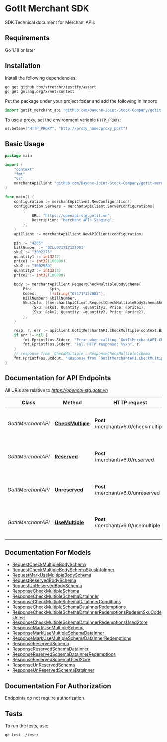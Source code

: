 # GotIt Merchant SDK

SDK Technical document for Merchant APIs

## Requirements
Go 1.18 or later

## Installation

Install the following dependencies:

```sh
go get github.com/stretchr/testify/assert
go get golang.org/x/net/context
```

Put the package under your project folder and add the following in import:

```go
import gotit_merchant_api "github.com/Dayone-Joint-Stock-Company/gotit-merchant-go-sdk/v1.0.0"
```

To use a proxy, set the environment variable `HTTP_PROXY`:

```go
os.Setenv("HTTP_PROXY", "http://proxy_name:proxy_port")
```

## Basic Usage

```go
package main

import (
	"context"
	"fmt"
	"os"
	merchantApiClient "github.com/Dayone-Joint-Stock-Company/gotit-merchant-go-sdk"
)

func main() {
    configuration := merchantApiClient.NewConfiguration()
    configuration.Servers = merchantApiClient.ServerConfigurations{
        {
            URL: "https://openapi-stg.gotit.vn",
            Description: "Merchant APIs Staging",
        },
    }
    apiClient := merchantApiClient.NewAPIClient(configuration)

    pin := "4205"
    billNumber := "BILL071717127083"
    sku1 := "3002275"
    quantity1 := int32(2)
    price1 := int32(100000)
    sku2 := "3002980"
    quantity2 := int32(3)
    price2 := int32(100000)

    body := merchantApiClient.RequestCheckMultipleBodySchema{
        Pin:        &pin,
        Codes:      []string{"071717127083"},
        BillNumber: &billNumber,
        SkusInfo: []merchantApiClient.RequestCheckMultipleBodySchemaSkusInfoInner{
            {Sku: &sku1, Quantity: &quantity1, Price: &price1},
            {Sku: &sku2, Quantity: &quantity2, Price: &price2},
        },
    }

    resp, r, err := apiClient.GotItMerchantAPI.CheckMultiple(context.Background()).RequestCheckMultipleBodySchema(body).Execute()
    if err != nil {
        fmt.Fprintf(os.Stderr, "Error when calling `GotItMerchantAPI.CheckMultiple``: %v\n", err)
        fmt.Fprintf(os.Stderr, "Full HTTP response: %v\n", r)
    }
    // response from `CheckMultiple`: ResponseCheckMultipleSchema
    fmt.Fprintf(os.Stdout, "Response from `GotItMerchantAPI.CheckMultiple`: %v\n", resp)
}
```

## Documentation for API Endpoints

All URIs are relative to *https://openapi-stg.gotit.vn*

Class | Method | HTTP request | Description
------------ | ------------- | ------------- | -------------
*GotItMerchantAPI* | [**CheckMultiple**](docs/GotItMerchantAPI.md#checkmultiple) | **Post** /merchant/v6.0/checkmultiple | Check multiple vouchers are valid or not
*GotItMerchantAPI* | [**Reserved**](docs/GotItMerchantAPI.md#reserved) | **Post** /merchant/v6.0/reserved | Reserved multiple vouchers for a fixed bill number.
*GotItMerchantAPI* | [**Unreserved**](docs/GotItMerchantAPI.md#unreserved) | **Post** /merchant/v6.0/unreserved | Reserved multiple vouchers for a fixed bill number.
*GotItMerchantAPI* | [**UseMultiple**](docs/GotItMerchantAPI.md#usemultiple) | **Post** /merchant/v6.0/usemultiple | Reserved multiple vouchers for a fixed bill number.


## Documentation For Models

 - [RequestCheckMultipleBodySchema](docs/RequestCheckMultipleBodySchema.md)
 - [RequestCheckMultipleBodySchemaSkusInfoInner](docs/RequestCheckMultipleBodySchemaSkusInfoInner.md)
 - [RequestMarkUseMultipleBodySchema](docs/RequestMarkUseMultipleBodySchema.md)
 - [RequestReservedBodySchema](docs/RequestReservedBodySchema.md)
 - [RequestUnReservedBodySchema](docs/RequestUnReservedBodySchema.md)
 - [ResponseCheckMultipleSchema](docs/ResponseCheckMultipleSchema.md)
 - [ResponseCheckMultipleSchemaDataInner](docs/ResponseCheckMultipleSchemaDataInner.md)
 - [ResponseCheckMultipleSchemaDataInnerConditions](docs/ResponseCheckMultipleSchemaDataInnerConditions.md)
 - [ResponseCheckMultipleSchemaDataInnerRedemptions](docs/ResponseCheckMultipleSchemaDataInnerRedemptions.md)
 - [ResponseCheckMultipleSchemaDataInnerRedemptionsRedeemSkuCodesInner](docs/ResponseCheckMultipleSchemaDataInnerRedemptionsRedeemSkuCodesInner.md)
 - [ResponseCheckMultipleSchemaDataInnerRedemptionsUsedStore](docs/ResponseCheckMultipleSchemaDataInnerRedemptionsUsedStore.md)
 - [ResponseMarkUseMultipleSchema](docs/ResponseMarkUseMultipleSchema.md)
 - [ResponseMarkUseMultipleSchemaDataInner](docs/ResponseMarkUseMultipleSchemaDataInner.md)
 - [ResponseMarkUseMultipleSchemaDataInnerRedemptions](docs/ResponseMarkUseMultipleSchemaDataInnerRedemptions.md)
 - [ResponseReservedSchema](docs/ResponseReservedSchema.md)
 - [ResponseReservedSchemaDataInner](docs/ResponseReservedSchemaDataInner.md)
 - [ResponseReservedSchemaDataInnerRedemptions](docs/ResponseReservedSchemaDataInnerRedemptions.md)
 - [ResponseReservedSchemaUsedStore](docs/ResponseReservedSchemaUsedStore.md)
 - [ResponseUnReservedSchema](docs/ResponseUnReservedSchema.md)
 - [ResponseUnReservedSchemaDataInner](docs/ResponseUnReservedSchemaDataInner.md)


## Documentation For Authorization

Endpoints do not require authorization.


## Tests

To run the tests, use:

```bash
go test ./test/
```